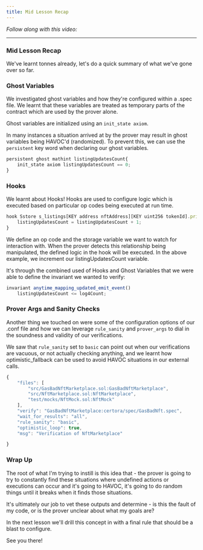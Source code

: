 ```yaml
---
title: Mid Lesson Recap
---
```


_Follow along with this video:_

---

### Mid Lesson Recap

We've learnt tonnes already, let's do a quick summary of what we've gone over so far.

### Ghost Variables

We investigated ghost variables and how they're configured within a .spec file. We learnt that these variables are treated as temporary parts of the contract which are used by the prover alone.

Ghost variables are initialized using an `init_state axiom`.

In many instances a situation arrived at by the prover may result in ghost variables being HAVOC'd (randomized). To prevent this, we can use the `persistent` key word when declaring our ghost variables.

```js
persistent ghost mathint listingUpdatesCount{
    init_state axiom listingUpdatesCount == 0;
}
```

### Hooks

We learnt about Hooks! Hooks are used to configure logic which is executed based on particular op codes being executed at run time.

```js
hook Sstore s_listings[KEY address nftAddress][KEY uint256 tokenId].price uint256 price {
    listingUpdatesCount = listingUpdatesCount + 1;
}
```

We define an op code and the storage variable we want to watch for interaction with. When the prover detects this relationship being manipulated, the defined logic in the hook will be executed. In the above example, we increment our listingUpdatesCount variable.

It's through the combined used of Hooks and Ghost Variables that we were able to define the invariant we wanted to verify:

```js
invariant anytime_mapping_updated_emit_event()
    listingUpdatesCount <= log4Count;
```

### Prover Args and Sanity Checks

Another thing we touched on were some of the configuration options of our .conf file and how we can leverage `rule_sanity` and `prover_args` to dial in the soundness and validity of our verifications.

We saw that `rule_sanity` set to `basic` can point out when our verifications are vacuous, or not actually checking anything, and we learnt how optimistic_fallback can be used to avoid HAVOC situations in our external calls.

```js
{
    "files": [
        "src/GasBadNftMarketplace.sol:GasBadNftMarketplace",
        "src/NftMarketplace.sol:NftMarketplace",
        "test/mocks/NftMock.sol:NftMock"
    ],
    "verify": "GasBadNftMarketplace:certora/spec/GasBadNft.spec",
    "wait_for_results": "all",
    "rule_sanity": "basic",
    "optimistic_loop": true,
    "msg": "Verification of NftMarketplace"

}
```

### Wrap Up

The root of what I'm trying to instill is this idea that - the prover is going to try to constantly find these situations where undefined actions or executions can occur and it's going to HAVOC, it's going to do random things until it breaks when it finds those situations.

It's ultimately our job to vet these outputs and determine - is this the fault of my code, or is the prover unclear about what my goals are?

In the next lesson we'll drill this concept in with a final rule that should be a blast to configure.

See you there!
